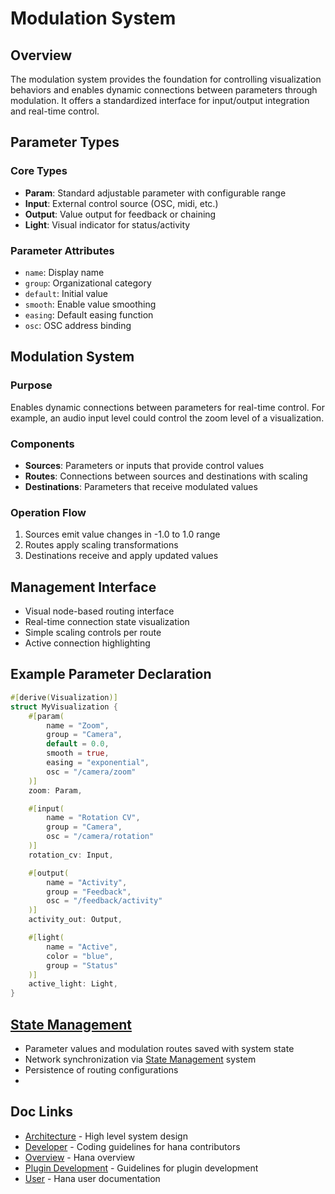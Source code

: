 # Modulation System

## Overview
The modulation system provides the foundation for controlling visualization behaviors and enables dynamic connections between parameters through modulation. It offers a standardized interface for input/output integration and real-time control.
## Parameter Types
### Core Types
- **Param**: Standard adjustable parameter with configurable range
- **Input**: External control source (OSC, midi, etc.)
- **Output**: Value output for feedback or chaining
- **Light**: Visual indicator for status/activity
### Parameter Attributes
- `name`: Display name
- `group`: Organizational category
- `default`: Initial value
- `smooth`: Enable value smoothing
- `easing`: Default easing function
- `osc`: OSC address binding
## Modulation System
### Purpose
Enables dynamic connections between parameters for real-time control. For example, an audio input level could control the zoom level of a visualization.
### Components
- **Sources**: Parameters or inputs that provide control values
- **Routes**: Connections between sources and destinations with scaling
- **Destinations**: Parameters that receive modulated values
### Operation Flow
1. Sources emit value changes in -1.0 to 1.0 range
2. Routes apply scaling transformations
3. Destinations receive and apply updated values
## Management Interface
- Visual node-based routing interface
- Real-time connection state visualization
- Simple scaling controls per route
- Active connection highlighting
##  Example Parameter Declaration
```rust
#[derive(Visualization)]
struct MyVisualization {
    #[param(
        name = "Zoom",
        group = "Camera",
        default = 0.0,
        smooth = true,
        easing = "exponential",
        osc = "/camera/zoom"
    )]
    zoom: Param,

    #[input(
        name = "Rotation CV",
        group = "Camera",
        osc = "/camera/rotation"
    )]
    rotation_cv: Input,

    #[output(
        name = "Activity",
        group = "Feedback",
        osc = "/feedback/activity"
    )]
    activity_out: Output,

    #[light(
        name = "Active",
        color = "blue",
        group = "Status"
    )]
    active_light: Light,
}
```
## [State Management](./state.md)
- Parameter values and modulation routes saved with system state
- Network synchronization via [State Management](./state.md) system
- Persistence of routing configurations
- 
## Doc Links
- [Architecture](../architecture/README.md) - High level system design
- [Developer](../developer/README.md) - Coding guidelines for hana contributors
- [Overview](../../README.md) - Hana overview
- [Plugin Development](../plugins/README.md) - Guidelines for plugin development
- [User](../user/README.md) - Hana user documentation
